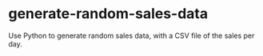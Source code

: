 # generate-random-sales-data
Use Python to generate random sales data, with a CSV file of the sales per day.
